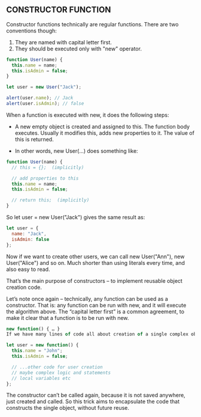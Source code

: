 ## CONSTRUCTOR FUNCTION ##
Constructor functions technically are regular functions. There are two conventions though:
1. They are named with capital letter first.
2. They should be executed only with "new" operator.

```js
function User(name) {
  this.name = name;
  this.isAdmin = false;
}

let user = new User("Jack");

alert(user.name); // Jack
alert(user.isAdmin); // false
```

When a function is executed with new, it does the following steps:

- A new empty object is created and assigned to this.
The function body executes. Usually it modifies this, adds new properties to it.
The value of this is returned.

- In other words, new User(...) does something like:

```js
function User(name) {
  // this = {};  (implicitly)

  // add properties to this
  this.name = name;
  this.isAdmin = false;

  // return this;  (implicitly)
}
```

So let user = new User("Jack") gives the same result as:

```js
let user = {
  name: "Jack",
  isAdmin: false
};
```

Now if we want to create other users, we can call new User("Ann"), new User("Alice") and so on. Much shorter than using literals every time, and also easy to read.

That’s the main purpose of constructors – to implement reusable object creation code.

Let’s note once again – technically, any function can be used as a constructor. That is: any function can be run with new, and it will execute the algorithm above. The “capital letter first” is a common agreement, to make it clear that a function is to be run with new.

```js
new function() { … }
If we have many lines of code all about creation of a single complex object, we can wrap them in constructor function, like this:

let user = new function() {
  this.name = "John";
  this.isAdmin = false;

  // ...other code for user creation
  // maybe complex logic and statements
  // local variables etc
};
```
The constructor can’t be called again, because it is not saved anywhere, just created and called. So this trick aims to encapsulate the code that constructs the single object, without future reuse.